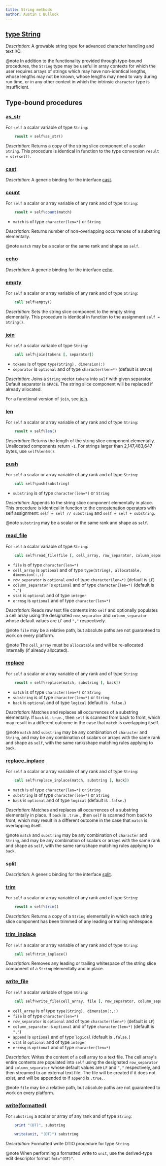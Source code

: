 ```yaml
---
title: String methods
author: Austin C Bullock
---
```


## [type String](../../type/string.html)

*Description*: A growable string type for advanced character handling
and text I/O.

@note In addition to the functionality provided through type-bound
procedures, the `String` type may be useful in array contexts for which
the user requires arrays of strings which may have non-identical
lengths, whose lengths may not be known, whose lengths may need to vary
during run time, or in any other context in which the intrinsic
`character` type is insufficient.

## Type-bound procedures

### [as_str](../../type/string.html#boundprocedure-as_str)

For `self` a scalar variable of type `String`:

```fortran
    result = self%as_str()
```

*Description*: Returns a copy of the string slice component of a scalar
`String`. This procedure is identical in function to the type
conversion `result = str(self)`.

### [cast](../../type/string.html#boundprocedure-cast)

*Description*: A generic binding for the interface [cast](cast.html).

### [count](../../type/string.html#boundprocedure-count)

For `self` a scalar or array variable of any rank and of type `String`:

```fortran
    result = self%count(match)
```

* `match` is of type `character(len=*)` or `String`

*Description*: Returns number of non-overlapping occurrences of a
substring elementally.

@note `match` may be a scalar or the same rank and shape as `self`.

### [echo](../../type/string.html#boundprocedure-echo)

*Description*: A generic binding for the interface [echo](echo.html).

### [empty](../../type/string.html#boundprocedure-empty)

For `self` a scalar or array variable of any rank and of type `String`:

```fortran
    call self%empty()
```

*Description*: Sets the string slice component to the empty string
elementally. This procedure is identical in function to the assignment
`self = String()`.

### [join](../../type/string.html#boundprocedure-join)

For `self` a scalar variable of type `String`:

```fortran
    call self%join(tokens [, separator])
```

* `tokens` is of type `type(String), dimension(:)`
* `separator` is `optional` and of type `character(len=*)` (default is
  `SPACE`)

*Description*: Joins a `String` vector `tokens` into `self` with given
separator. Default separator is `SPACE`. The string slice component
will be replaced if already allocated.

For a functional version of `join`, see [join](join-split.html).

### [len](../../type/string.html#boundprocedure-len)

For `self` a scalar or array variable of any rank and of type `String`:

```fortran
    result = self%len()
```

*Description*: Returns the length of the string slice component
elementally. Unallocated components return `-1`. For strings larger
than 2,147,483,647 bytes, use `self%len64()`.

### [push](../../type/string.html#boundprocedure-push)

For `self` a scalar or array variable of any rank and of type `String`:

```fortran
    call self%push(substring)
```

* `substring` is of type `character(len=*)` or `String`

*Description*: Appends to the string slice component elementally in
place. This procedure is identical in function to the
[concatenation operators](operators.html#concatenation) with self
assignment: `self = self // substring` and `self = self + substring`.

@note `substring` may be a scalar or the same rank and shape as `self`.

### [read_file](../../type/string.html#boundprocedure-read_file)

For `self` a scalar variable of type `String`:

```fortran
    call self%read_file(file [, cell_array, row_separator, column_separator, stat, errmsg])
```

* `file` is of type `character(len=*)`
* `cell_array` is `optional` and of type `type(String), allocatable, dimension(:,:)`
* `row_separator` is `optional` and of type `character(len=*)`
  (default is `LF`)
* `column_separator` is `optional` and of type `character(len=*)`
  (default is `","`)
* `stat` is `optional` and of type `integer`
* `errmsg` is `optional` and of type `character(len=*)`

*Description*: Reads raw text file contents into `self` and optionally
populates a cell array using the designated `row_separator` and
`column_separator` whose default values are `LF` and `","` respectively.

@note `file` may be a relative path, but absolute paths are not
guaranteed to work on every platform.

@note The `cell_array` must be `allocatable` and will be re-allocated
internally (if already allocated).

### [replace](../../type/string.html#boundprocedure-replace)

For `self` a scalar or array variable of any rank and of type `String`:

```fortran
    result = self%replace(match, substring [, back])
```

* `match` is of type `character(len=*)` or `String`
* `substring` is of type `character(len=*)` or `String`
* `back` is `optional` and of type `logical` (default is `.false.`)

*Description*: Matches and replaces all occurrences of a substring
elementally. If `back` is `.true.`, then `self` is scanned from back to
front, which may result in a different outcome in the case that `match`
is overlapping itself.

@note `match` and `substring` may be any combination of `character`
and `String`, and may be any combination of scalars or arrays with the
same rank and shape as `self`, with the same rank/shape matching rules
applying to `back`.

### [replace_inplace](../../type/string.html#boundprocedure-replace_inplace)

For `self` a scalar or array variable of any rank and of type `String`:

```fortran
    call self%replace_inplace(match, substring [, back])
```

* `match` is of type `character(len=*)` or `String`
* `substring` is of type `character(len=*)` or `String`
* `back` is `optional` and of type `logical` (default is `.false.`)

*Description*: Matches and replaces all occurrences of a substring
elementally in place. If `back` is `.true.`, then `self` is scanned
from back to front, which may result in a different outcome in the
case that `match` is overlapping itself.

@note `match` and `substring` may be any combination of `character` and
`String`, and may be any combination of scalars or arrays with the same
rank and shape as `self`, with the same rank/shape matching rules
applying to `back`.

### [split](../../type/string.html#boundprocedure-split)

*Description*: A generic binding for the interface
[split](glue-split.html).

### [trim](../../type/string.html#boundprocedure-trim)

For `self` a scalar or array variable of any rank and of type `String`:

```fortran
    result = self%trim()
```

*Description*: Returns a copy of a `String` elementally in which each
string slice component has been trimmed of any leading or trailing
whitespace.

### [trim_inplace](../../type/string.html#boundprocedure-trim_inplace)

For `self` a scalar or array variable of any rank and of type `String`:

```fortran
    call self%trim_inplace()
```

*Description*: Removes any leading or trailing whitespace of the string
slice component of a `String` elementally and in place.

### [write_file](../../type/string.html#boundprocedure-write_file)

For `self` a scalar variable of type `String`:

```fortran
    call self%write_file(cell_array, file [, row_separator, column_separator, append, stat, errmsg])
```

* `cell_array` is of type `type(String), dimension(:,:)`
* `file` is of type `character(len=*)`
* `row_separator` is `optional` and of type `character(len=*)`
  (default is `LF`)
* `column_separator` is `optional` and of type `character(len=*)`
  (default is `","`)
* `append` is `optional` and of type `logical` (default is `.false.`)
* `stat` is `optional` and of type `integer`
* `errmsg` is `optional` and of type `character(len=*)`

*Description*: Writes the content of a cell array to a text file. The
cell array's entire contents are populated into `self` using the
designated `row_separator` and `column_separator` whose default values
are `LF` and `","` respectively, and then streamed to an external text
file. The file will be created if it does not exist, and will be
appended to if `append` is `.true.`.

@note `file` may be a relative path, but absolute paths are not
guaranteed to work on every platform.

### [write(formatted)](../../type/string.html#boundprocedure-write%28formatted%29)

For `substring` a scalar or array of any rank and of type `String`:

```fortran
    print "(DT)", substring
```

```fortran
    write(unit, "(DT)") substring
```

*Description*: Formatted write DTIO procedure for type `String`.

@note When performing a formatted write to `unit`, use the derived-type
edit descriptor format `fmt="(DT)"`.

